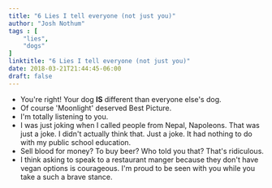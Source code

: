 ```yaml
---
title: "6 Lies I tell everyone (not just you)"
author: "Josh Nothum"
tags : [
    "lies",
    "dogs"
]
linktitle: "6 Lies I tell everyone (not just you)"
date: 2018-03-21T21:44:45-06:00
draft: false
---
```


* You're right! Your dog __IS__ different than everyone else's dog.
* Of course 'Moonlight' deserved Best Picture.
* I'm totally listening to you.
* I was just joking when I called people from Nepal, Napoleons.  That was just a joke. I didn't actually think that. Just a joke. It had nothing to do with my public school education.
* Sell blood for money? To buy beer? Who told you that? That's ridiculous.
* I think asking to speak to a restaurant manger because they don't have vegan options is courageous. I'm proud to be seen with you while you take a such a brave stance.
